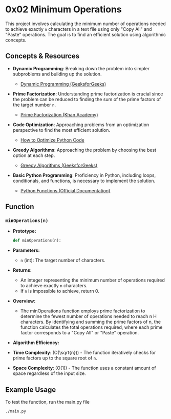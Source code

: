 # 0x02 Minimum Operations

This project involves calculating the minimum number of operations needed to achieve exactly `n` characters in a text file using only "Copy All" and "Paste" operations. The goal is to find an efficient solution using algorithmic concepts.

## Concepts & Resources

- **Dynamic Programming**: Breaking down the problem into simpler subproblems and building up the solution.
  - [Dynamic Programming (GeeksforGeeks)](https://www.geeksforgeeks.org/dynamic-programming/)
  
- **Prime Factorization**: Understanding prime factorization is crucial since the problem can be reduced to finding the sum of the prime factors of the target number `n`.
  - [Prime Factorization (Khan Academy)](https://www.khanacademy.org/math/algebra/x2f8bb11595b61c86a85c65c6f9b99c2e9/intro-to-prime-factorization)
  
- **Code Optimization**: Approaching problems from an optimization perspective to find the most efficient solution.
  - [How to Optimize Python Code](https://realpython.com/tutorials/performance/)
  
- **Greedy Algorithms**: Approaching the problem by choosing the best option at each step.
  - [Greedy Algorithms (GeeksforGeeks)](https://www.geeksforgeeks.org/greedy-algorithms/)
  
- **Basic Python Programming**: Proficiency in Python, including loops, conditionals, and functions, is necessary to implement the solution.
  - [Python Functions (Official Documentation)](https://docs.python.org/3/tutorial/controlflow.html#defining-functions)

## Function

### `minOperations(n)`

- **Prototype:**

  ```python
  def minOperations(n):
  ```

- **Parameters:**

  - `n` (int): The target number of characters.

- **Returns:**
  - An integer representing the minimum number of operations required to achieve exactly `n` characters.
  - If `n` is impossible to achieve, return 0.

- **Overview:**

  - The minOperations function employs prime factorization to determine the fewest number of operations needed to reach n H characters. By identifying and summing the prime factors of n, the function calculates the total operations required, where each prime factor corresponds to a "Copy All" or "Paste" operation.
- **Algorithm Efficiency:**

 - **Time Complexity**: \(O(\sqrt{n})\) - The function iteratively checks for prime factors up to the square root of `n`.
  - **Space Complexity**: \(O(1)\) - The function uses a constant amount of space regardless of the input size.

## Example Usage

To test the function, run the main.py file

```bash
./main.py
```
